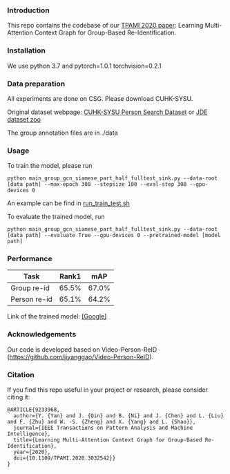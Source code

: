 ### Introduction
This repo contains the codebase of our [TPAMI 2020 paper](https://ieeexplore.ieee.org/document/9233968): Learning Multi-Attention Context Graph for Group-Based Re-Identification.

### Installation
We use python 3.7 and pytorch=1.0.1 torchvision=0.2.1

### Data preparation
All experiments are done on CSG. Please download CUHK-SYSU.

Original dataset webpage: [CUHK-SYSU Person Search Dataset](http://www.ee.cuhk.edu.hk/~xgwang/PS/dataset.html) or [JDE dataset zoo](https://github.com/Zhongdao/Towards-Realtime-MOT/blob/master/DATASET_ZOO.md)

The group annotation files are in ./data

### Usage
To train the model, please run

    python main_group_gcn_siamese_part_half_fulltest_sink.py --data-root [data path] --max-epoch 300 --stepsize 100 --eval-step 300 --gpu-devices 0
    
An example can be find in [run_train_test.sh](https://github.com/daodaofr/group_reid/blob/master/run_train_test.sh)

To evaluate the trained model, run
    
    python main_group_gcn_siamese_part_half_fulltest_sink.py --data-root [data path] --evaluate True --gpu-devices 0 --pretrained-model [model path]

### Performance
|Task|Rank1 | mAP | 
|-----|------|-----|
|Group re-id| 65.5%|67.0%| 
|Person re-id|65.1%|64.2%| 

Link of the trained model: [[Google]](https://drive.google.com/file/d/1j6r4-Fu2FyfE5LHeWrTcFm3xl92t8Lnp/view?usp=sharing)

### Acknowledgements
Our code is developed based on Video-Person-ReID (https://github.com/jiyanggao/Video-Person-ReID). 

### Citation
If you find this repo useful in your project or research, please consider citing it:
```
@ARTICLE{9233968,
  author={Y. {Yan} and J. {Qin} and B. {Ni} and J. {Chen} and L. {Liu} and F. {Zhu} and W. -S. {Zheng} and X. {Yang} and L. {Shao}},
  journal={IEEE Transactions on Pattern Analysis and Machine Intelligence}, 
  title={Learning Multi-Attention Context Graph for Group-Based Re-Identification}, 
  year={2020},
  doi={10.1109/TPAMI.2020.3032542}}
}
```
